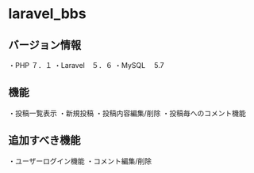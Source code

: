 # laravel_bbs

## バージョン情報
・PHP      ７．１
・Laravel　５．６
・MySQL　  5.7

## 機能
・投稿一覧表示
・新規投稿
・投稿内容編集/削除
・投稿毎へのコメント機能

## 追加すべき機能
・ユーザーログイン機能
・コメント編集/削除
